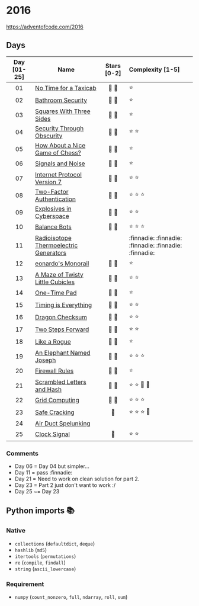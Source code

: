 # 2016

<https://adventofcode.com/2016>

## Days

<!--
- Stars :       :star2: :sparkler:
- Complexity:   :star:

- Other:        :hurtrealbad: :finnadie:
-->

| Day [01-25] | Name                                                                             |   Stars [0-2]   | Complexity [1-5]                                       |
|:-----------:|----------------------------------------------------------------------------------|:---------------:|:-------------------------------------------------------|
|     01      | [No Time for a Taxicab](<https://adventofcode.com/2016/day/1>)                   | :star2: :star2: | :star:                                                 |
|     02      | [Bathroom Security](<https://adventofcode.com/2016/day/2>)                       | :star2: :star2: | :star:                                                 |
|     03      | [Squares With Three Sides](<https://adventofcode.com/2016/day/3>)                | :star2: :star2: | :star:                                                 |
|     04      | [Security Through Obscurity](<https://adventofcode.com/2016/day/4>)              | :star2: :star2: | :star: :star:                                          |
|     05      | [How About a Nice Game of Chess?](<https://adventofcode.com/2016/day/5>)         | :star2: :star2: | :star:                                                 |
|     06      | [Signals and Noise](<https://adventofcode.com/2016/day/6>)                       | :star2: :star2: | :star:                                                 |
|     07      | [Internet Protocol Version 7](<https://adventofcode.com/2016/day/7>)             | :star2: :star2: | :star: :star:                                          |
|     08      | [Two-Factor Authentication](<https://adventofcode.com/2016/day/8>)               | :star2: :star2: | :star: :star: :star:                                   |
|     09      | [Explosives in Cyberspace](<https://adventofcode.com/2016/day/9>)                | :star2: :star2: | :star: :star:                                          |
|     10      | [Balance Bots](<https://adventofcode.com/2016/day/10>)                           | :star2: :star2: | :star: :star: :star:                                   |
|     11      | [Radioisotope Thermoelectric Generators](<https://adventofcode.com/2016/day/11>) |                 | :finnadie: :finnadie: :finnadie: :finnadie: :finnadie: |
|     12      | [eonardo's Monorail](<https://adventofcode.com/2016/day/12>)                     | :star2: :star2: | :star:                                                 |
|     13      | [A Maze of Twisty Little Cubicles](<https://adventofcode.com/2016/day/13>)       | :star2: :star2: | :star: :star:                                          |
|     14      | [One-Time Pad](<https://adventofcode.com/2016/day/14>)                           | :star2: :star2: | :star:                                                 |
|     15      | [Timing is Everything](<https://adventofcode.com/2016/day/15>)                   | :star2: :star2: | :star: :star:                                          |
|     16      | [Dragon Checksum](<https://adventofcode.com/2016/day/16>)                        | :star2: :star2: | :star: :star:                                          |
|     17      | [Two Steps Forward](<https://adventofcode.com/2016/day/17>)                      | :star2: :star2: | :star: :star:                                          |
|     18      | [Like a Rogue](<https://adventofcode.com/2016/day/18>)                           | :star2: :star2: | :star:                                                 |
|     19      | [An Elephant Named Joseph](<https://adventofcode.com/2016/day/19>)               | :star2: :star2: | :star: :star: :star:                                   |
|     20      | [Firewall Rules](<https://adventofcode.com/2016/day/20>)                         | :star2: :star2: | :star:                                                 |
|     21      | [Scrambled Letters and Hash](<https://adventofcode.com/2016/day/21>)             | :star2: :star2: | :star: :star: :sparkler: :sparkler:                    |
|     22      | [Grid Computing](<https://adventofcode.com/2016/day/22>)                         | :star2: :star2: | :star: :star: :star:                                   |
|     23      | [Safe Cracking](<https://adventofcode.com/2016/day/23>)                          |     :star2:     | :star: :star: :star: :sparkler:                        |
|     24      | [Air Duct Spelunking](<https://adventofcode.com/2016/day/24>)                    |                 |                                                        |
|     25      | [Clock Signal](<https://adventofcode.com/2016/day/25>)                           |     :star2:     | :star: :star:                                          |

### Comments

- Day 06 = Day 04 but simpler...
- Day 11 = pass :finnadie:
- Day 21 = Need to work on clean solution for part 2.
- Day 23 = Part 2 just don't want to work :/
- Day 25 ~= Day 23


## Python imports :books:

### Native

- `collections` (`defaultdict`, `deque`)
- `hashlib` (`md5`)
- `itertools` (`permutations`)
- `re` (`compile`, `findall`)
- `string` (`ascii_lowercase`)

### Requirement

- `numpy` (`count_nonzero`, `full`, `ndarray`, `roll`, `sum`)
